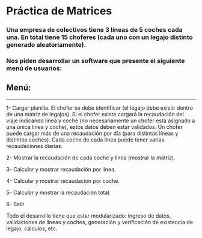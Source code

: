 # Práctica de Matrices

### Una empresa de colectivos tiene 3 líneas de 5 coches cada una. En total tiene 15 choferes (cada uno con un legajo distinto generado aleatoriamente).

### Nos piden desarrollar un software que presente el siguiente menú de usuarios:

## Menú:

---

1- Cargar planilla. El chofer se debe identificar (el legajo debe existir dentro de una matriz de legajos). Si el chofer existe cargará la recaudación del viaje indicando línea y coche (no necesariamente un chofer está asignado a una única línea y coche), estos datos deben estar validados. Un chofer puede cargar más de una recaudación por día (para distintas líneas y distintos coches). Cada coche de cada línea puede tener varias recaudaciones diarias.

2- Mostrar la recaudación de cada coche y línea (mostrar la matriz).

3- Calcular y mostrar recaudación por línea.

4- Calcular y mostrar recaudación por coche.

5- Calcular y mostrar la recaudación total.

6- Salir

Todo el desarrollo tiene que estar modularizado: ingreso de datos, validaciones de líneas y coches, generación y verificación de existencia de legajo, cálculos, etc.
